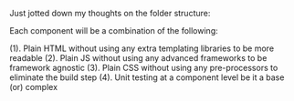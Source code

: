 Just jotted down my thoughts on the folder structure:

Each component will be a combination of the following:

(1). Plain HTML without using any extra templating libraries to be more readable
(2). Plain JS   without using any advanced frameworks to be framework agnostic
(3). Plain CSS  without using any pre-processors to eliminate the build step
(4). Unit testing at a component level be it a base (or) complex